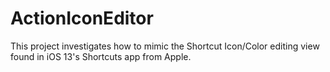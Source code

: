 # ActionIconEditor

This project investigates how to mimic the Shortcut Icon/Color editing view found in iOS 13's Shortcuts app from Apple.



